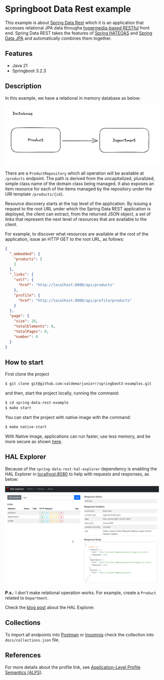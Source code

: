 # Springboot Data Rest example

This example is about [Spring Data Rest](https://docs.spring.io/spring-data/rest/docs/current/reference/html/) which it
is an application that accesses relational JPA data througha [hypermedia-based RESTful](https://spring.io/guides/gs/rest-hateoas) front end.
Spring Data REST takes the features of [Spring HATEOAS](https://spring.io/projects/spring-hateoas) and [Spring Data JPA](https://spring.io/projects/spring-data-jpa) and automatically combines them together.

## Features

- Java 21
- Springboot 3.2.3

## Description

In this example, we have a relational in memory database as below:

![data-base.png](assets%2Fdata-base.png)

There are a `ProductRepository` which all operation will be available at `/products` endpoint. The path is derived from
the uncapitalized, pluralized, simple class name of the domain class being managed. It also exposes an item resource for
each of the items managed by the repository under the URI template `/products/{id}`.

Resource discovery starts at the top level of the application. By issuing a request to the root URL under which the
Spring Data REST application is deployed, the client can extract, from the returned JSON object, a set of links that
represent the next level of resources that are available to the client.

For example, to discover what resources are available at the root of the application, issue an HTTP GET to the root URL,
as follows:

```json
{
  "_embedded": {
    "products": [
    ]
  },
  "_links": {
    "self": {
      "href": "http://localhost:8080/api/products"
    },
    "profile": {
      "href": "http://localhost:8080/api/profile/products"
    }
  },
  "page": {
    "size": 20,
    "totalElements": 0,
    "totalPages": 0,
    "number": 0
  }
}
```

## How to start

First clone the project

```bash
$ git clone git@github.com:valdemarjuniorr/springboot3-examples.git
```

and then, start the project locally, running the command:

```bash
$ cd spring-data-rest-example
$ make start
```

You can start the project with native image with the command:
```bash
$ make native-start
```

With Native Image, applications can run faster, use less memory, and be more secure as shown [here](https://github.com/valdemarjuniorr/spring-boot-graalvm-performance-comparation).

## HAL Explorer
Because of the `spring-data-rest-hal-explorer` dependency is enabling the HAL Explorer in [localhost:8080](http://localhost:8080/api) to help with requests and responses, as below:

![hal-explorer.png](assets%2Fhal-explorer.png)

**P.s.**: I don't make relational operation works. For example, create a `Product` related to `Department`.

Check the [blog post](https://www.baeldung.com/spring-rest-hal) about the HAL Explorer.

## Collections

To import all endpoints into [Postman](https://www.postman.com/) or [Insomnia](https://insomnia.rest/) check the
collection into `docs/collections.json` file.

## References
For more details about the profile link, see [Application-Level Profile Semantics (ALPS)](https://docs.spring.io/spring-data/rest/docs/current/reference/html/#metadata.alps).
